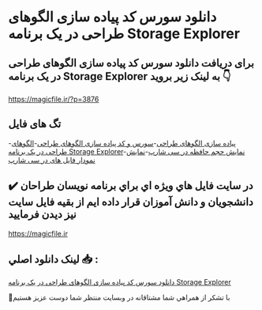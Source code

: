 # دانلود سورس کد پیاده سازی الگوهای طراحی در یک برنامه Storage Explorer

## برای دریافت دانلود سورس کد پیاده سازی الگوهای طراحی در یک برنامه Storage Explorer به لینک زیر بروید 👇

https://magicfile.ir/?p=3876

## تگ های فایل

-[پیاده سازی الگوهای طراحی](https://magicfile.ir/product/%d8%b3%d9%88%d8%b1%d8%b3-%da%a9%d8%af-%d9%be%db%8c%d8%a7%d8%af%d9%87-%d8%b3%d8%a7%d8%b2%db%8c-%d8%a7%d9%84%da%af%d9%88%d9%87%d8%a7%db%8c-%d8%b7%d8%b1%d8%a7%d8%ad%db%8c-%d8%af%d8%b1-%db%8c%da%a9-%d8%a8%d8%b1%d9%86%d8%a7%d9%85%d9%87-storage-explorer/)-[سورس و کد پیاده سازی الگوهای طراحی](https://magicfile.ir/product/%d8%b3%d9%88%d8%b1%d8%b3-%da%a9%d8%af-%d9%be%db%8c%d8%a7%d8%af%d9%87-%d8%b3%d8%a7%d8%b2%db%8c-%d8%a7%d9%84%da%af%d9%88%d9%87%d8%a7%db%8c-%d8%b7%d8%b1%d8%a7%d8%ad%db%8c-%d8%af%d8%b1-%db%8c%da%a9-%d8%a8%d8%b1%d9%86%d8%a7%d9%85%d9%87-storage-explorer/)-[الگوهای طراحی در یک برنامه Storage Explorer](https://magicfile.ir/product/%d8%b3%d9%88%d8%b1%d8%b3-%da%a9%d8%af-%d9%be%db%8c%d8%a7%d8%af%d9%87-%d8%b3%d8%a7%d8%b2%db%8c-%d8%a7%d9%84%da%af%d9%88%d9%87%d8%a7%db%8c-%d8%b7%d8%b1%d8%a7%d8%ad%db%8c-%d8%af%d8%b1-%db%8c%da%a9-%d8%a8%d8%b1%d9%86%d8%a7%d9%85%d9%87-storage-explorer/)-[نمایش حجم حافظه در سی شارپ](https://magicfile.ir/product/%d8%b3%d9%88%d8%b1%d8%b3-%da%a9%d8%af-%d9%be%db%8c%d8%a7%d8%af%d9%87-%d8%b3%d8%a7%d8%b2%db%8c-%d8%a7%d9%84%da%af%d9%88%d9%87%d8%a7%db%8c-%d8%b7%d8%b1%d8%a7%d8%ad%db%8c-%d8%af%d8%b1-%db%8c%da%a9-%d8%a8%d8%b1%d9%86%d8%a7%d9%85%d9%87-storage-explorer/)-[نمایش نمودار فایل های در سی شارپ](https://magicfile.ir/product/%d8%b3%d9%88%d8%b1%d8%b3-%da%a9%d8%af-%d9%be%db%8c%d8%a7%d8%af%d9%87-%d8%b3%d8%a7%d8%b2%db%8c-%d8%a7%d9%84%da%af%d9%88%d9%87%d8%a7%db%8c-%d8%b7%d8%b1%d8%a7%d8%ad%db%8c-%d8%af%d8%b1-%db%8c%da%a9-%d8%a8%d8%b1%d9%86%d8%a7%d9%85%d9%87-storage-explorer/)

## ✔️ در سايت فايل هاي ويژه اي براي برنامه نويسان طراحان دانشجويان و دانش آموزان قرار داده ايم از بقيه فايل سايت نيز ديدن فرماييد

https://magicfile.ir


## لينک دانلود اصلي 📥 :

[دانلود سورس کد پیاده سازی الگوهای طراحی در یک برنامه Storage Explorer](https://magicfile.ir/product/%d8%b3%d9%88%d8%b1%d8%b3-%da%a9%d8%af-%d9%be%db%8c%d8%a7%d8%af%d9%87-%d8%b3%d8%a7%d8%b2%db%8c-%d8%a7%d9%84%da%af%d9%88%d9%87%d8%a7%db%8c-%d8%b7%d8%b1%d8%a7%d8%ad%db%8c-%d8%af%d8%b1-%db%8c%da%a9-%d8%a8%d8%b1%d9%86%d8%a7%d9%85%d9%87-storage-explorer/) 


🙏با تشکر از همراهي شما مشتاقانه در وبسایت منتظر شما دوست عزیز هستیم

